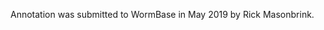 [//]: # (Created by ./bin/manage_files.pl from ./species/Ditylenchus_dipsaci/PRJNA498219/Ditylenchus_dipsaci_PRJNA498219.annotation.html on Thu Jun 11 13:43:59 2020)
Annotation was submitted to WormBase in May 2019 by Rick Masonbrink.
